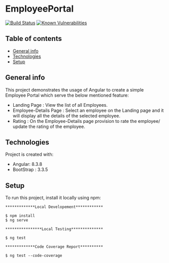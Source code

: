 # EmployeePortal
[![Build Status](https://travis-ci.org/ank2992/employee-portal.svg?branch=master)](https://travis-ci.org/ank2992/employee-portal) [![Known Vulnerabilities](https://snyk.io//test/github/ank2992/employee-portal/badge.svg?targetFile=package.json)](https://snyk.io//test/github/ank2992/employee-portal?targetFile=package.json) 

## Table of contents
  - [General info](#general-info)
  - [Technologies](#technologies)
  - [Setup](#setup)

## General info
This project demonstrates the usage of Angular to create a simple Employee Portal which serve the below mentioned feature:
* Landing Page : View the list of all Employees.
* Employee-Details Page : Select an employee on the Landing page and it will display all the details of the selected employee.
* Rating : On the Employee-Details page provision to rate the employee/ update the rating of the employee.
    
## Technologies
Project is created with:
* Angular: 8.3.8
* BootStrap : 3.3.5
    
## Setup
To run this project, install it locally using npm:

```
*************Local Developement************

$ npm install
$ ng serve

****************Local Testing************** 

$ ng test

*************Code Coverage Report**********

$ ng test --code-coverage
```